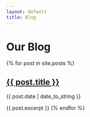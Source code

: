 ```yaml
---
layout: default
title: Blog
---
```


# Our Blog

{% for post in site.posts %}
  <h2><a href="{{ post.url | relative_url }}">{{ post.title }}</a></h2>
  <p>{{ post.date | date_to_string }}</p>
  {{ post.excerpt }}
{% endfor %}
